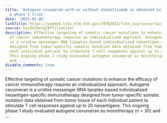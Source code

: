 ```yaml
---
title: 'Autogene cevumeran with or without atezolizumab in advanced solid tumors:
  a phase 1 trial'
date: '2025-01-06'
linkTitle: https://pubmed.ncbi.nlm.nih.gov/39762422/?utm_source=curl&utm_medium=rss&utm_campaign=pubmed-2&utm_content=1FakS-2QOkCT8HsMOQP1bCRQ4YzyumYOmxmF0moLsQ3dFB1E9V&fc=20220326224207&ff=20250107170841&v=2.18.0.post9+e462414
source: heidelberg[Affiliation]
description: Effective targeting of somatic cancer mutations to enhance the efficacy
  of cancer immunotherapy requires an individualized approach. Autogene cevumeran
  is a uridine messenger RNA lipoplex-based individualized neoantigen-specific immunotherapy
  designed from tumor-specific somatic mutation data obtained from tumor tissue of
  each individual patient to stimulate T cell responses against up to 20 neoantigens.
  This ongoing phase 1 study evaluated autogene cevumeran as monotherapy (n = 30)
  and ...
disable_comments: true
---
```

Effective targeting of somatic cancer mutations to enhance the efficacy of cancer immunotherapy requires an individualized approach. Autogene cevumeran is a uridine messenger RNA lipoplex-based individualized neoantigen-specific immunotherapy designed from tumor-specific somatic mutation data obtained from tumor tissue of each individual patient to stimulate T cell responses against up to 20 neoantigens. This ongoing phase 1 study evaluated autogene cevumeran as monotherapy (n = 30) and ...